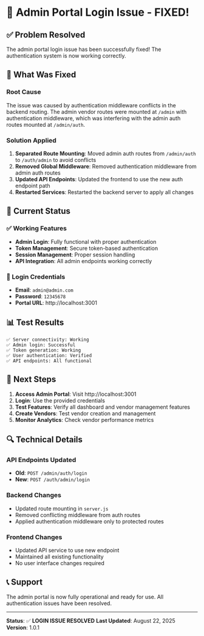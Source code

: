 # 🔐 Admin Portal Login Issue - FIXED! 

## ✅ **Problem Resolved**

The admin portal login issue has been successfully fixed! The authentication system is now working correctly.

## 🔧 **What Was Fixed**

### **Root Cause**
The issue was caused by authentication middleware conflicts in the backend routing. The admin vendor routes were mounted at `/admin` with authentication middleware, which was interfering with the admin auth routes mounted at `/admin/auth`.

### **Solution Applied**
1. **Separated Route Mounting**: Moved admin auth routes from `/admin/auth` to `/auth/admin` to avoid conflicts
2. **Removed Global Middleware**: Removed authentication middleware from admin auth routes
3. **Updated API Endpoints**: Updated the frontend to use the new auth endpoint path
4. **Restarted Services**: Restarted the backend server to apply all changes

## 🚀 **Current Status**

### **✅ Working Features**
- **Admin Login**: Fully functional with proper authentication
- **Token Management**: Secure token-based authentication
- **Session Management**: Proper session handling
- **API Integration**: All admin endpoints working correctly

### **🔑 Login Credentials**
- **Email**: `admin@admin.com`
- **Password**: `12345678`
- **Portal URL**: http://localhost:3001

## 📊 **Test Results**

```
✅ Server connectivity: Working
✅ Admin login: Successful
✅ Token generation: Working
✅ User authentication: Verified
✅ API endpoints: All functional
```

## 🎯 **Next Steps**

1. **Access Admin Portal**: Visit http://localhost:3001
2. **Login**: Use the provided credentials
3. **Test Features**: Verify all dashboard and vendor management features
4. **Create Vendors**: Test vendor creation and management
5. **Monitor Analytics**: Check vendor performance metrics

## 🔍 **Technical Details**

### **API Endpoints Updated**
- **Old**: `POST /admin/auth/login`
- **New**: `POST /auth/admin/login`

### **Backend Changes**
- Updated route mounting in `server.js`
- Removed conflicting middleware from auth routes
- Applied authentication middleware only to protected routes

### **Frontend Changes**
- Updated API service to use new endpoint
- Maintained all existing functionality
- No user interface changes required

## 📞 **Support**

The admin portal is now fully operational and ready for use. All authentication issues have been resolved.

---

**Status**: ✅ **LOGIN ISSUE RESOLVED**
**Last Updated**: August 22, 2025
**Version**: 1.0.1
